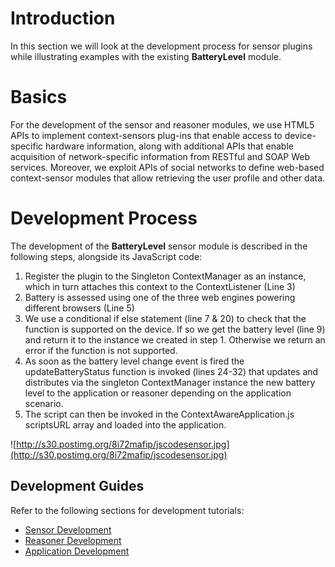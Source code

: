 # Introduction #
In this section we will look at the development process for sensor plugins while illustrating examples with the existing **BatteryLevel** module.

# Basics #
For the development of the sensor and reasoner modules, we use HTML5 APIs to implement context-sensors plug-ins that enable access to device-specific hardware information, along with additional APIs that enable acquisition of network-specific information from RESTful and SOAP Web services. Moreover, we exploit APIs of social networks to define web-based context-sensor modules that allow retrieving the user profile and other data.

# Development Process #
The development of the **BatteryLevel** sensor module is described in the following steps, alongside its JavaScript code:

  1. Register the plugin to the Singleton ContextManager as an instance, which in turn attaches this context to the ContextListener (Line 3)
  1. Battery is assessed using one of the three web engines powering different browsers (Line 5)
  1. We use a conditional if else statement (line 7 & 20) to check that the function is supported on the device. If so we get the battery level (line 9) and return it to the instance we created in step 1. Otherwise we return an error if the function is not supported.
  1. As soon as the battery level change event is fired the updateBatteryStatus function is invoked (lines 24-32) that updates and distributes via the singleton ContextManager instance the new battery level to the application or reasoner depending on the application scenario.
  1. The script can then be invoked in the ContextAwareApplication.js scriptsURL array and loaded into the application.

![http://s30.postimg.org/8i72mafip/jscodesensor.jpg](http://s30.postimg.org/8i72mafip/jscodesensor.jpg)

## Development Guides ##
Refer to the following sections for development tutorials:
  * [Sensor Development](https://code.google.com/p/h5cm/wiki/SensorDevelopment)
  * [Reasoner Development](https://code.google.com/p/h5cm/wiki/ReasonerDevelopment)
  * [Application Development](https://code.google.com/p/h5cm/wiki/ApplicationDevelopment)